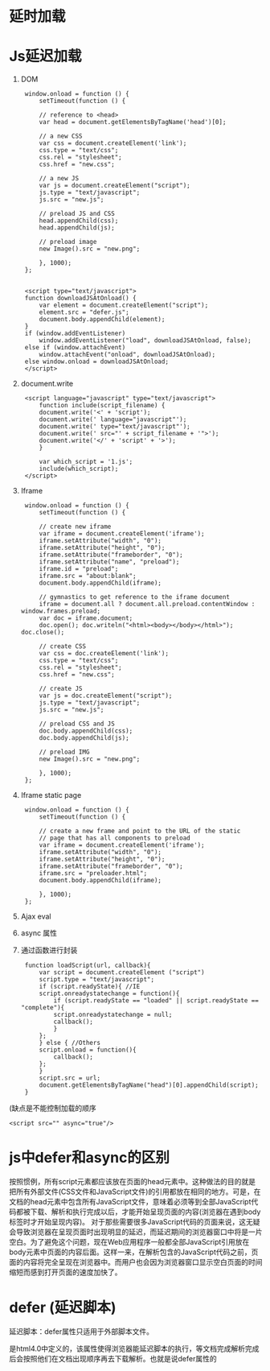 # 延时加载
# Js延迟加载

1. DOM

		window.onload = function () {  
		    setTimeout(function () {  

			// reference to <head>    
			var head = document.getElementsByTagName('head')[0];  

			// a new CSS    
			var css = document.createElement('link');  
			css.type = "text/css";  
			css.rel = "stylesheet";  
			css.href = "new.css";  

			// a new JS    
			var js = document.createElement("script");  
			js.type = "text/javascript";  
			js.src = "new.js";  

			// preload JS and CSS    
			head.appendChild(css);  
			head.appendChild(js);  

			// preload image    
			new Image().src = "new.png";  

		    }, 1000);  
		};  


		<script type="text/javascript">
		function downloadJSAtOnload() {
			var element = document.createElement("script");
			element.src = "defer.js";
			document.body.appendChild(element);
		}
		if (window.addEventListener)
			window.addEventListener("load", downloadJSAtOnload, false);
		else if (window.attachEvent)
			window.attachEvent("onload", downloadJSAtOnload);
		else window.onload = downloadJSAtOnload;
		</script>


2. document.write

		<script language="javascript" type="text/javascript">    
		    function include(script_filename) {    
			document.write('<' + 'script');    
			document.write(' language="javascript"');    
			document.write(' type="text/javascript"');    
			document.write(' src="' + script_filename + '">');    
			document.write('</' + 'script' + '>');    
		    }    

		    var which_script = '1.js';    
		    include(which_script);    
		</script> 

3. Iframe
	
	
		window.onload = function () {  
		    setTimeout(function () {  

			// create new iframe    
			var iframe = document.createElement('iframe');  
			iframe.setAttribute("width", "0");  
			iframe.setAttribute("height", "0");  
			iframe.setAttribute("frameborder", "0");  
			iframe.setAttribute("name", "preload");  
			iframe.id = "preload";  
			iframe.src = "about:blank";  
			document.body.appendChild(iframe);  

			// gymnastics to get reference to the iframe document    
			iframe = document.all ? document.all.preload.contentWindow : window.frames.preload;  
			var doc = iframe.document;  
			doc.open(); doc.writeln("<html><body></body></html>"); doc.close();  

			// create CSS    
			var css = doc.createElement('link');  
			css.type = "text/css";  
			css.rel = "stylesheet";  
			css.href = "new.css";  

			// create JS    
			var js = doc.createElement("script");  
			js.type = "text/javascript";  
			js.src = "new.js";  

			// preload CSS and JS    
			doc.body.appendChild(css);  
			doc.body.appendChild(js);  

			// preload IMG    
			new Image().src = "new.png";  

		    }, 1000);  
		}; 

4. Iframe static page

		window.onload = function () {  
		    setTimeout(function () {  

			// create a new frame and point to the URL of the static    
			// page that has all components to preload    
			var iframe = document.createElement('iframe');  
			iframe.setAttribute("width", "0");  
			iframe.setAttribute("height", "0");  
			iframe.setAttribute("frameborder", "0");  
			iframe.src = "preloader.html";  
			document.body.appendChild(iframe);  

		    }, 1000);  
		}; 

5.  Ajax eval

6. async 属性

7. 通过函数进行封装
 
		function loadScript(url, callback){
		    var script = document.createElement ("script")
		    script.type = "text/javascript";
		    if (script.readyState){ //IE
			script.onreadystatechange = function(){
			    if (script.readyState == "loaded" || script.readyState == "complete"){
				script.onreadystatechange = null;
				callback();
			    }
			};
		    } else { //Others
			script.onload = function(){
			    callback();
			};
		    }
		    script.src = url;
		    document.getElementsByTagName("head")[0].appendChild(script);
		}


(缺点是不能控制加载的顺序

	<script src="" async="true"/>

# js中defer和async的区别

按照惯例，所有script元素都应该放在页面的head元素中。这种做法的目的就是把所有外部文件(CSS文件和JavaScript文件)的引用都放在相同的地方。可是，在文档的head元素中包含所有JavaScript文件，意味着必须等到全部JavaScript代码都被下载、解析和执行完成以后，才能开始呈现页面的内容(浏览器在遇到body标签时才开始呈现内容)。 
对于那些需要很多JavaScript代码的页面来说，这无疑会导致浏览器在呈现页面时出现明显的延迟，而延迟期间的浏览器窗口中将是一片空白。为了避免这个问题，现在Web应用程序一般都全部JavaScript引用放在body元素中页面的内容后面。这样一来，在解析包含的JavaScript代码之前，页面的内容将完全呈现在浏览器中。而用户也会因为浏览器窗口显示空白页面的时间缩短而感到打开页面的速度加快了。

# defer (延迟脚本)

延迟脚本：defer属性只适用于外部脚本文件。 

是html4.0中定义的，该属性使得浏览器能延迟脚本的执行，等文档完成解析完成后会按照他们在文档出现顺序再去下载解析。也就是说defer属性的<script>就类似于将<script>放在body的效果。如果给script标签定义了defer属性，这个属性的作用是表明脚本在执行时不会影响页面的构造。也就是说，脚本会被延迟到整个页面都解析完毕后再运行。因此，如果script元素中设置了defer属性，相当于告诉浏览器立即下载，但延迟执行。 

		<!DOCTYPE html>
		<html>
		<head>
		    <meta charset="utf-8">
		    <meta http-equiv="X-UA-Compatible" content="IE=edge">
		    <title>延迟加载</title>
		    <script defer type="text/javascript" src="test.js"></script>
		</head>
		<body>
		</body>
		</html>

## 注意

defer属性在浏览器之间表现并不一致。为了避免跨浏览器的差异，可以使用 “lazy loading”的方法，即直到用到该脚本时才加载。

		function lazyload() {
		    var elem = document.createElement("script");
		    elem.type = "text/javascript";
		    elem.async = true;
		    elem.src = "script.js"; 
		    document.body.appendChild(elem);
		}

		if (window.addEventListener) {
		    window.addEventListener("load", lazyload, false);
		} else if (window.attachEvent) {
		    window.attachEvent("onload", lazyload);
		} else {
		    window.onload = lazyload;
		}

# async(异步脚本)
异步脚本：async属性也只适用于外部脚本文件，并告诉浏览器立即下载文件。 
但与defer不同的是：标记为async的脚本并不保证按照指定它们的先后顺序执行。


是HTML5新增的属性，IE10和浏览器都是支持该属性的。该属性的作用是让脚本能异步加载，也就是说当浏览器遇到async属性的<script>时浏览器加载css一样是异步加载的。

		<!DOCTYPE html>
		<html>
		<head>
		    <meta charset="utf-8">
		    <meta http-equiv="X-UA-Compatible" content="IE=edge">
		    <title>异步加载</title>
		    <script async type="text/javascript" src="test1.js"></script>
		    <script async type="text/javascript" src="test2.js"></script>
		</head>
		<body>
		</body>
		</html>

# 区别

1. defer 和 async 在网络读取（脚本下载）这块儿是一样的，都是异步的（相较于 HTML 解析）
2. 两者的差别：在于脚本下载完之后何时执行，显然 defer 是最接近我们对于应用脚本加载和执行的要求的。defer是立即下载但延迟执行，加载后续文档元素的过程将和脚本的加载并行进行（异步），但是脚本的执行要在所有元素解析完成之后，DOMContentLoaded 事件触发之前完成。async是立即下载并执行，加载和渲染后续文档元素的过程将和js脚本的加载与执行并行进行（异步）。
3. 关于 defer，我们还要记住的是它是按照加载顺序执行脚本的
4. 标记为async的脚本并不保证按照指定它们的先后顺序执行。对它来说脚本的加载和执行是紧紧挨着的，所以不管你声明的顺序如何，只要它加载完了就会立刻执行。
5. async 对于应用脚本的用处不大，因为它完全不考虑依赖（哪怕是最低级的顺序执行），不过它对于那些可以不依赖任何脚本或不被任何脚本依赖的脚本来说却是非常合适的。


# 参考资料

[http://www.html5jscss.com/js_async.html](http://www.html5jscss.com/js_async.html)


[http://web.jobbole.com/47304/](http://web.jobbole.com/47304/)
